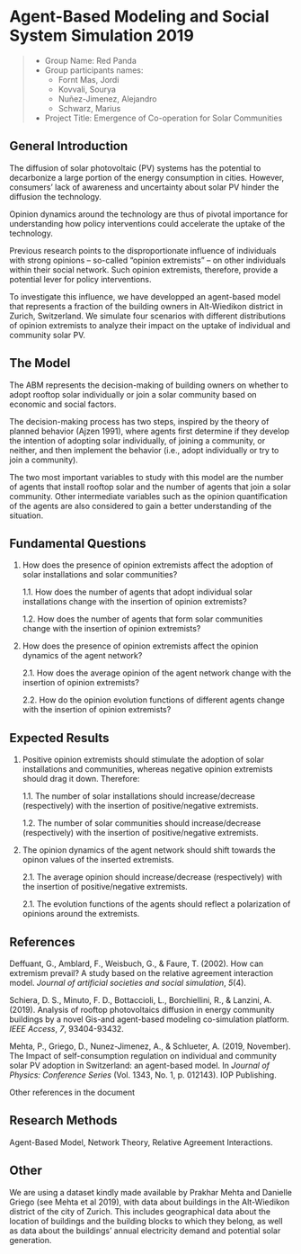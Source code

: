 # Agent-Based Modeling and Social System Simulation 2019

> * Group Name: Red Panda
> * Group participants names: 
>   * Fornt Mas, Jordi
>   * Kovvali, Sourya
>   * Nuñez-Jimenez, Alejandro
>   * Schwarz, Marius
> * Project Title: Emergence of Co-operation for Solar Communities



## General Introduction

The diffusion of solar photovoltaic (PV) systems has the potential to decarbonize a large portion of the energy consumption in cities. However, consumers’ lack of awareness and uncertainty about solar PV hinder the diffusion the technology.

Opinion dynamics around the technology are thus of pivotal importance for understanding how policy interventions could accelerate the uptake of the technology.

Previous research points to the disproportionate influence of individuals with strong opinions – so-called “opinion extremists” – on other individuals within their social network. Such opinion extremists, therefore, provide a potential lever for policy interventions.

To investigate this influence, we have developped an agent-based model that represents a fraction of the building owners in Alt-Wiedikon district in Zurich, Switzerland. We simulate four scenarios with different distributions of opinion extremists to analyze their impact on the uptake of individual and community solar PV.

## The Model

The ABM represents the decision-making of building owners on whether to adopt rooftop solar individually or join a solar community based on economic and social factors.

The decision-making process has two steps, inspired by the theory of planned behavior (Ajzen 1991), where agents first determine if they develop the intention of adopting solar individually, of joining a community, or neither, and then implement the behavior (i.e., adopt individually or try to join a community).

The two most important variables to study with this model are the number of agents that install rooftop solar and the number of agents that join a solar community. Other intermediate variables such as the opinion quantification of the agents are also considered to gain a better understanding of the situation.

## Fundamental Questions

1. How does the presence of opinion extremists affect the adoption of solar installations and solar communities?
   
    1.1. How does the number of agents that adopt individual solar installations change with the insertion of opinion extremists?
   
    1.2. How does the number of agents that form solar communities change with the insertion of opinion extremists?

2. How does the presence of opinion extremists affect the opinion dynamics of the agent network?
   
    2.1. How does the average opinion of the agent network change with the insertion of opinion extremists?
   
    2.2. How do the opinion evolution functions of different agents change with the insertion of opinion extremists?

## Expected Results

1. Positive opinion extremists should stimulate the adoption of solar installations and communities, whereas negative opinion extremists should drag it down. Therefore:
   
    1.1. The number of solar installations should increase/decrease (respectively) with the insertion of positive/negative extremists.
   
    1.2. The number of solar communities should increase/decrease (respectively) with the insertion of positive/negative extremists.

2. The opinion dynamics of the agent network should shift towards the opinon values of the inserted extremists.
   
    2.1. The average opinion should increase/decrease (respectively) with the insertion of positive/negative extremists.
   
    2.1. The evolution functions of the agents should reflect a polarization of opinions around the extremists.

## References

Deffuant, G., Amblard, F., Weisbuch, G., & Faure, T. (2002). How can extremism prevail? A study based on the relative agreement interaction model. *Journal of artificial societies and social simulation*, *5*(4).

Schiera, D. S., Minuto, F. D., Bottaccioli, L., Borchiellini, R., & Lanzini, A. (2019). Analysis of rooftop photovoltaics diffusion in energy community buildings by a novel Gis-and agent-based modeling co-simulation platform. *IEEE Access*, *7*, 93404-93432.

Mehta, P., Griego, D., Nunez-Jimenez, A., & Schlueter, A. (2019, November). The Impact of self-consumption regulation on individual and community solar PV adoption in Switzerland: an agent-based model. In *Journal of Physics: Conference Series* (Vol. 1343, No. 1, p. 012143). IOP Publishing.

Other references in the document

## Research Methods

Agent-Based Model, Network Theory, Relative Agreement Interactions.

## Other

We are using a dataset kindly made available by Prakhar Mehta and Danielle Griego (see Mehta et al 2019), with data about buildings in the Alt-Wiedikon district of the city of Zurich. This includes geographical data about the location of buildings and the building blocks to which they belong, as well as data about the buildings’ annual electricity demand and potential solar generation.
